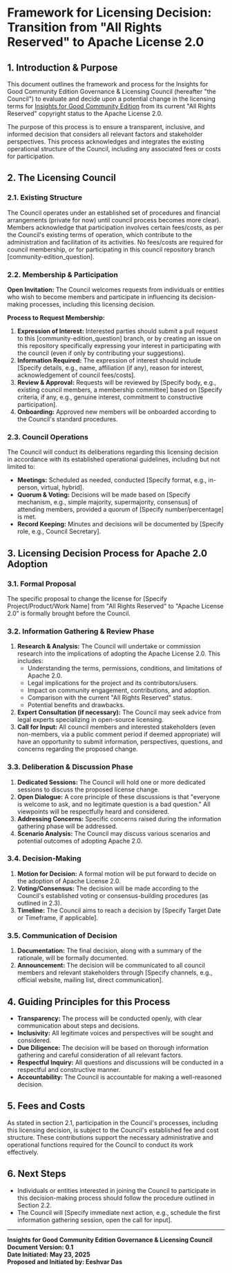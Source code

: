 # Framework for Licensing Decision: Transition from "All Rights Reserved" to Apache License 2.0

## 1. Introduction & Purpose

This document outlines the framework and process for the Insights for Good Community Edition Governance & Licensing Council (hereafter "the Council") to evaluate and decide upon a potential change in the licensing terms for [Insights for Good Community Edition](/community-edition/community-edition.md) from its current "All Rights Reserved" copyright status to the Apache License 2.0.

The purpose of this process is to ensure a transparent, inclusive, and informed decision that considers all relevant factors and stakeholder perspectives. This process acknowledges and integrates the existing operational structure of the Council, including any associated fees or costs for participation.

## 2. The Licensing Council

### 2.1. Existing Structure
The Council operates under an established set of procedures and financial arrangements (private for now) until council process becomes more clear). Members acknowledge that participation involves certain fees/costs, as per the Council's existing terms of operation, which contribute to the administration and facilitation of its activities. No fees/costs are required for council membership, or for participating in this council repository branch [community-edition_question].

### 2.2. Membership & Participation
**Open Invitation:** The Council welcomes requests from individuals or entities who wish to become members and participate in influencing its decision-making processes, including this licensing decision.

**Process to Request Membership:**
1.  **Expression of Interest:** Interested parties should submit a pull request to this [community-edition_question] branch, or by creating an issue on this repository specifically expressing your interest in participating with the council (even if only by contributing your suggestions).
2.  **Information Required:** The expression of interest should include [Specify details, e.g., name, affiliation (if any), reason for interest, acknowledgement of council fees/costs].
3.  **Review & Approval:** Requests will be reviewed by [Specify body, e.g., existing council members, a membership committee] based on [Specify criteria, if any, e.g., genuine interest, commitment to constructive participation].
4.  **Onboarding:** Approved new members will be onboarded according to the Council's standard procedures.

### 2.3. Council Operations
The Council will conduct its deliberations regarding this licensing decision in accordance with its established operational guidelines, including but not limited to:
* **Meetings:** Scheduled as needed, conducted [Specify format, e.g., in-person, virtual, hybrid].
* **Quorum & Voting:** Decisions will be made based on [Specify mechanism, e.g., simple majority, supermajority, consensus] of attending members, provided a quorum of [Specify number/percentage] is met.
* **Record Keeping:** Minutes and decisions will be documented by [Specify role, e.g., Council Secretary].

## 3. Licensing Decision Process for Apache 2.0 Adoption

### 3.1. Formal Proposal
The specific proposal to change the license for [Specify Project/Product/Work Name] from "All Rights Reserved" to "Apache License 2.0" is formally brought before the Council.

### 3.2. Information Gathering & Review Phase
1.  **Research & Analysis:** The Council will undertake or commission research into the implications of adopting the Apache License 2.0. This includes:
    * Understanding the terms, permissions, conditions, and limitations of Apache 2.0.
    * Legal implications for the project and its contributors/users.
    * Impact on community engagement, contributions, and adoption.
    * Comparison with the current "All Rights Reserved" status.
    * Potential benefits and drawbacks.
2.  **Expert Consultation (if necessary):** The Council may seek advice from legal experts specializing in open-source licensing.
3.  **Call for Input:** All council members and interested stakeholders (even non-members, via a public comment period if deemed appropriate) will have an opportunity to submit information, perspectives, questions, and concerns regarding the proposed change.

### 3.3. Deliberation & Discussion Phase
1.  **Dedicated Sessions:** The Council will hold one or more dedicated sessions to discuss the proposed license change.
2.  **Open Dialogue:** A core principle of these discussions is that "everyone is welcome to ask, and no legitimate question is a bad question." All viewpoints will be respectfully heard and considered.
3.  **Addressing Concerns:** Specific concerns raised during the information gathering phase will be addressed.
4.  **Scenario Analysis:** The Council may discuss various scenarios and potential outcomes of adopting Apache 2.0.

### 3.4. Decision-Making
1.  **Motion for Decision:** A formal motion will be put forward to decide on the adoption of Apache License 2.0.
2.  **Voting/Consensus:** The decision will be made according to the Council's established voting or consensus-building procedures (as outlined in 2.3).
3.  **Timeline:** The Council aims to reach a decision by [Specify Target Date or Timeframe, if applicable].

### 3.5. Communication of Decision
1.  **Documentation:** The final decision, along with a summary of the rationale, will be formally documented.
2.  **Announcement:** The decision will be communicated to all council members and relevant stakeholders through [Specify channels, e.g., official website, mailing list, direct communication].

## 4. Guiding Principles for this Process

* **Transparency:** The process will be conducted openly, with clear communication about steps and decisions.
* **Inclusivity:** All legitimate voices and perspectives will be sought and considered.
* **Due Diligence:** The decision will be based on thorough information gathering and careful consideration of all relevant factors.
* **Respectful Inquiry:** All questions and discussions will be conducted in a respectful and constructive manner.
* **Accountability:** The Council is accountable for making a well-reasoned decision.

## 5. Fees and Costs
As stated in section 2.1, participation in the Council's processes, including this licensing decision, is subject to the Council's established fee and cost structure. These contributions support the necessary administrative and operational functions required for the Council to conduct its work effectively.

## 6. Next Steps

* Individuals or entities interested in joining the Council to participate in this decision-making process should follow the procedure outlined in Section 2.2.
* The Council will [Specify immediate next action, e.g., schedule the first information gathering session, open the call for input].

---
**Insights for Good Community Edition Governance & Licensing Council**</br>
**Document Version: 0.1**</br>
**Date Initiated: May 23, 2025**</br>
**Proposed and Initiated by: Eeshvar Das**</br>
